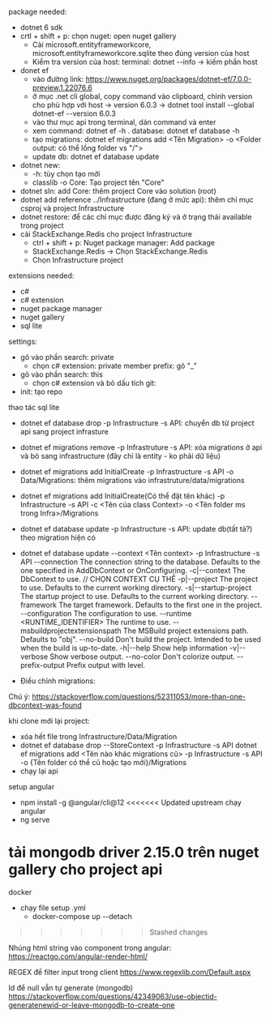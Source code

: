 package needed:
- dotnet 6 sdk
- crtl + shift + p: chọn nuget: open nuget gallery
    * Cài microsoft.entityframeworkcore, microsoft.entityframeworkcore.sqlite theo đúng version của host
    * Kiểm tra version của host: terminal: dotnet --info -> kiếm phần host
- donet ef
    + vào đường link: https://www.nuget.org/packages/dotnet-ef/7.0.0-preview.1.22076.6
    + ở mục .net cli global, copy command vào clipboard, chình version cho phù hợp với host -> version 6.0.3 -> dotnet tool install --global dotnet-ef --version 6.0.3      
    + vào thư mục api trong terminal, dán command và enter
    + xem command: dotnet ef -h
        . database: dotnet ef database -h
    * tạo migrations: dotnet ef migrations add <Tên Migration> -o <Folder output: có thể lồng folder vs "/">
    * update db: dotnet ef database update
- dotnet new:
    + -h: tùy chọn tạo mới
    + classlib -o Core: Tạo project tên "Core"
- dotnet sln:
    add Core: thêm project Core vào solution (root)
- dotnet add reference ../Infrastructure (đang ở mức api): thêm chỉ mục csproj và project Infrastructure
- dotnet restore: để các chỉ mục được đăng ký và ở trạng thái available trong project
- cài StackExchange.Redis cho project Infrastructure
    + ctrl + shift + p: Nuget package manager: Add package
    + StackExchange.Redis -> Chọn StackExchange.Redis
    + Chọn Infrastructure project


extensions needed:
- c#
- c# extension
- nuget package manager
- nuget gallery
- sql lite

settings:
- gõ vào phần search: private
    + chọn c# extension: private member prefix: gõ "_"
- gõ vào phần search: this
    + chọn c# extension và bỏ dấu tích
git:
- init: tạo repo

thao tác sql lite
- dotnet ef database drop -p Infrastructure -s API: chuyển db từ project api sang project infrasture
- dotnet ef migrations remove -p Infrastruture -s API: xóa migrations ở api và bỏ sang infrastructure (đây chỉ là entity - ko phải dữ liệu)
- dotnet ef migrations add InitialCreate -p Infrastructure -s API -o Data/Migrations: thêm migrations vào infrastruture/data/migrations
- dotnet ef migrations add InitialCreate(Có thể đặt tên khác) -p Infrastructure -s API -c <Tên của class Context> -o <Tên folder ms trong Infra>/Migrations
- dotnet ef database update -p Infrastructure -s API: update db(tất tả?) theo migration hiện có
- dotnet ef database update --context <Tên context> -p Infrastructure -s API
  --connection <CONNECTION>              The connection string to the database. Defaults to the one specified in AddDbContext or OnConfiguring.
  -c|--context <DBCONTEXT>               The DbContext to use. // CHỌN CONTEXT CỤ THỂ
  -p|--project <PROJECT>                 The project to use. Defaults to the current working directory.
  -s|--startup-project <PROJECT>         The startup project to use. Defaults to the current working directory.
  --framework <FRAMEWORK>                The target framework. Defaults to the first one in the project.
  --configuration <CONFIGURATION>        The configuration to use.
  --runtime <RUNTIME_IDENTIFIER>         The runtime to use.
  --msbuildprojectextensionspath <PATH>  The MSBuild project extensions path. Defaults to "obj".
  --no-build                             Don't build the project. Intended to be used when the build is up-to-date.
  -h|--help                              Show help information
  -v|--verbose                           Show verbose output.
  --no-color                             Don't colorize output.
  --prefix-output                        Prefix output with level.

- Điều chỉnh migrations:

Chú ý: https://stackoverflow.com/questions/52311053/more-than-one-dbcontext-was-found

khi clone mới lại project:
- xóa hết file trong Infrastructure/Data/Migration
- dotnet ef database drop --StoreContext -p Infrastructure -s API
dotnet ef migrations add <Tên nào khác migrations cũ> -p Infrastructure -s API -o {Tên folder có thể cũ hoặc tạo mới}/Migrations
- chạy lại api

setup angular
- npm install -g @angular/cli@12
<<<<<<< Updated upstream
chạy angular
- ng serve

tải mongodb driver 2.15.0 trên nuget gallery cho project api
=======

docker
- chạy file setup .yml
    + docker-compose up --detach
>>>>>>> Stashed changes

Nhúng html string vào component trong angular: https://reactgo.com/angular-render-html/

REGEX để filter input trong client
https://www.regexlib.com/Default.aspx

Id để null vẫn tự generate (mongodb)
https://stackoverflow.com/questions/42349063/use-objectid-generatenewid-or-leave-mongodb-to-create-one


